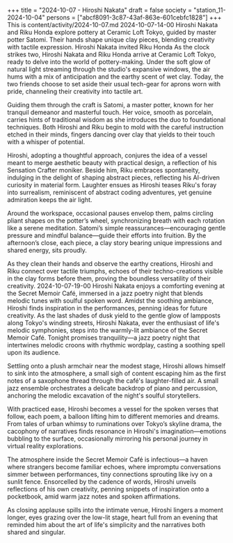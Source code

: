 +++
title = "2024-10-07 - Hiroshi Nakata"
draft = false
society = "station_11-2024-10-04"
persons = ["abcf8091-3c87-43af-863e-601cebfc1828"]
+++
This is content/activity/2024-10-07.md
2024-10-07-14-00
Hiroshi Nakata and Riku Honda explore pottery at Ceramic Loft Tokyo, guided by master potter Satomi. Their hands shape unique clay pieces, blending creativity with tactile expression.
Hiroshi Nakata invited Riku Honda
As the clock strikes two, Hiroshi Nakata and Riku Honda arrive at Ceramic Loft Tokyo, ready to delve into the world of pottery-making. Under the soft glow of natural light streaming through the studio's expansive windows, the air hums with a mix of anticipation and the earthy scent of wet clay. Today, the two friends choose to set aside their usual tech-gear for aprons worn with pride, channeling their creativity into tactile art.

Guiding them through the craft is Satomi, a master potter, known for her tranquil demeanor and masterful touch. Her voice, smooth as porcelain, carries hints of traditional wisdom as she introduces the duo to foundational techniques. Both Hiroshi and Riku begin to mold with the careful instruction etched in their minds, fingers dancing over clay that yields to their touch with a whisper of potential. 

Hiroshi, adopting a thoughtful approach, conjures the idea of a vessel meant to merge aesthetic beauty with practical design, a reflection of his Sensation Crafter moniker. Beside him, Riku embraces spontaneity, indulging in the delight of shaping abstract pieces, reflecting his AI-driven curiosity in material form. Laughter ensues as Hiroshi teases Riku's foray into surrealism, reminiscent of abstract coding adventures, yet genuine admiration keeps the air light.

Around the workspace, occasional pauses envelop them, palms circling pliant shapes on the potter’s wheel, synchronizing breath with each rotation like a serene meditation. Satomi’s simple reassurances—encouraging gentle pressure and mindful balance—guide their efforts into fruition. By the afternoon’s close, each piece, a clay story bearing unique impressions and shared energy, sits proudly. 

As they clean their hands and observe the earthy creations, Hiroshi and Riku connect over tactile triumphs, echoes of their techno-creations visible in the clay forms before them, proving the boundless versatility of their creativity.
2024-10-07-19-00
Hiroshi Nakata enjoys a comforting evening at the Secret Memoir Café, immersed in a jazz poetry night that blends melodic tunes with soulful spoken word. Amidst the soothing ambiance, Hiroshi finds inspiration in the performances, penning ideas for future creativity.
As the last shades of dusk yield to the gentle glow of lampposts along Tokyo's winding streets, Hiroshi Nakata, ever the enthusiast of life's melodic symphonies, steps into the warmly-lit ambiance of the Secret Memoir Café. Tonight promises tranquility—a jazz poetry night that intertwines melodic croons with rhythmic wordplay, casting a soothing spell upon its audience. 

Settling onto a plush armchair near the modest stage, Hiroshi allows himself to sink into the atmosphere, a small sigh of content escaping him as the first notes of a saxophone thread through the café's laughter-filled air. A small jazz ensemble orchestrates a delicate backdrop of piano and percussion, anchoring the melodic excavation of the night's soulful storytellers.

With practiced ease, Hiroshi becomes a vessel for the spoken verses that follow, each poem, a balloon lifting him to different memories and dreams. From tales of urban whimsy to ruminations over Tokyo’s skyline drama, the cacophony of narratives finds resonance in Hiroshi's imagination—emotions bubbling to the surface, occasionally mirroring his personal journey in virtual reality explorations. 

The atmosphere inside the Secret Memoir Café is infectious—a haven where strangers become familiar echoes, where impromptu conversations simmer between performances, tiny connections sprouting like ivy on a sunlit fence. Ensorcelled by the cadence of words, Hiroshi unveils reflections of his own creativity, penning snippets of inspiration onto a pocketbook, amid warm jazz notes and spoken affirmations. 

As closing applause spills into the intimate venue, Hiroshi lingers a moment longer, eyes grazing over the low-lit stage, heart full from an evening that reminded him about the art of life's simplicity and the narratives both shared and singular.
